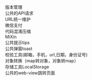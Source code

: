 版本管理  
公共的API请求  
URL统一维护  
微信支付  
代码混淆压缩  
MiXin  
公共提示tips  
公共弹窗toast  
校验工具(邮箱，手机，url,日期，身份证号)  
对象转换（map转对象，对象转map）  
存储工具LocalStorage  
公共的web-view跳转页面  
